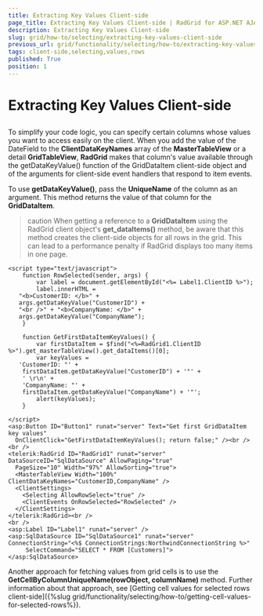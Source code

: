 ```yaml
---
title: Extracting Key Values Client-side
page_title: Extracting Key Values Client-side | RadGrid for ASP.NET AJAX Documentation
description: Extracting Key Values Client-side
slug: grid/how-to/selecting/extracting-key-values-client-side
previous_url: grid/functionality/selecting/how-to/extracting-key-values-client-side
tags: client-side,selecting,values,rows
published: True
position: 1
---
```


# Extracting Key Values Client-side



##

To simplify your code logic, you can specify certain columns whose values you want to access easily on the client. When you add the value of the DateField to the **ClientDataKeyNames** array of the **MasterTableView** or a detail **GridTableView**, **RadGrid** makes that column's value available through the getDataKeyValue() function of the GridDataItem client-side object and of the arguments for client-side event handlers that respond to item events.

To use **getDataKeyValue()**, pass the **UniqueName** of the column as an argument. This method returns the value of that column for the **GridDataItem**.

>caution When getting a reference to a **GridDataItem** using the RadGrid client object's **get_dataItems()** method, be aware that this method creates the client-side objects for all rows in the grid. This can lead to a performance penalty if RadGrid displays too many items in one page.
>

````ASP.NET
<script type="text/javascript">
    function RowSelected(sender, args) {
        var label = document.getElementById("<%= Label1.ClientID %>");
        label.innerHTML =
   "<b>CustomerID: </b>" +
   args.getDataKeyValue("CustomerID") +
   "<br />" + "<b>CompanyName: </b>" +
   args.getDataKeyValue("CompanyName");
    }

    function GetFirstDataItemKeyValues() {
        var firstDataItem = $find("<%=RadGrid1.ClientID %>").get_masterTableView().get_dataItems()[0];
        var keyValues =
   'CustomerID: "' +
    firstDataItem.getDataKeyValue("CustomerID") + '"' +
    ' \r\n' +
    'CompanyName: "' +
    firstDataItem.getDataKeyValue("CompanyName") + '"';
        alert(keyValues);
    }

</script>
<asp:Button ID="Button1" runat="server" Text="Get first GridDataItem key values"
  OnClientClick="GetFirstDataItemKeyValues(); return false;" /><br />
<br />
<telerik:RadGrid ID="RadGrid1" runat="server" DataSourceID="SqlDataSource" AllowPaging="true"
  PageSize="10" Width="97%" AllowSorting="true">
  <MasterTableView Width="100%" ClientDataKeyNames="CustomerID,CompanyName" />
  <ClientSettings>
    <Selecting AllowRowSelect="true" />
    <ClientEvents OnRowSelected="RowSelected" />
  </ClientSettings>
</telerik:RadGrid><br />
<br />
<asp:Label ID="Label1" runat="server" />
<asp:SqlDataSource ID="SqlDataSource1" runat="server" ConnectionString="<%$ ConnectionStrings:NorthwindConnectionString %>"
     SelectCommand="SELECT * FROM [Customers]">
</asp:SqlDataSource>
````

Another approach for fetching values from grid cells is to use the **GetCellByColumnUniqueName(rowObject, columnName)** method. Further information about that approach, see [Getting cell values for selected rows client-side]({%slug grid/functionality/selecting/how-to/getting-cell-values-for-selected-rows%}).

